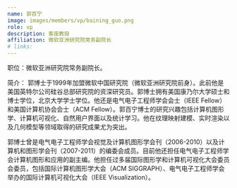 ```yaml
---
name: 郭百宁
image: images/members/vp/baining_guo.png
role: vp
description: 客座教授
affiliation: 微软亚洲研究院常务副院长
# links:
---
```


职位：微软亚洲研究院常务副院长。

简介： 郭博士于1999年加盟微软中国研究院（微软亚洲研究院前身）。此前他是美国英特尔公司硅谷总部研究院的资深研究员。郭博士拥有美国康乃尔大学硕士和博士学位，北京大学学士学位。他还是电气电子工程师学会会士（IEEE Fellow）和美国计算机协会会士（ACM Fellow）。郭百宁博士的研究兴趣包括计算机图形学、计算机可视化、自然用户界面以及统计学习。他在纹理映射建模、实时渲染以及几何模型等领域取得的研究成果尤为突出。

郭博士曾是电气电子工程师学会视觉及计算机图形学会刊（2006-2010）以及计算机和图形学会刊（2007-2011）的编委会成员。目前他还担任电气电子工程师学会计算机图形和应用的副主编。他担任过多届国际图形学和计算机可视化大会委员会委员，包括国际计算机图形学大会（ACM SIGGRAPH）、电气电子工程师学会举办的国际计算机可视化大会（IEEE Visualization）。